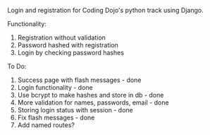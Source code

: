 Login and registration for Coding Dojo's python track using Django.

Functionality:
1. Registration without validation
2. Password hashed with registration
3. Login by checking password hashes


To Do:
1. Success page with flash messages - done
2. Login functionality - done
2. Use bcrypt to make hashes and store in db - done
3. More validation for names, passwords, email - done
4. Storing login status with session - done
5. Fix flash messages - done
6. Add named routes?
